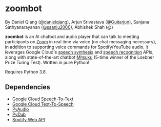 # zoombot

By Daniel Qiang ([@danielqiang](https://github.com/danielqiang)), Arjun Srivastava ([@Guitarjun](https://github.com/Guitarjun)), Sanjana Sathyanarayanan ([@ssanju2000](https://github.com/ssanju2000)), Abhishek Shah (@)

**zoombot** is an AI chatbot and audio player that can talk to meeting participants on [Zoom](https://zoom.us/) 
in real time via voice (no chat messaging necessary), in addition to supporting voice commands for Spotify/YouTube audio.
It leverages Google Cloud's 
[speech synthesis](https://cloud.google.com/text-to-speech) 
and [speech recognition](https://cloud.google.com/speech-to-text) APIs, along 
with state-of-the-art chatbot [Mitsuku](https://www.pandorabots.com/mitsuku/) 
(5-time winner of the Loebner Prize Turing Test). Written
in pure Python!

Requires Python 3.8.

## Dependencies
* [Google Cloud Speech-To-Text](https://pypi.org/project/google-cloud-speech/)
* [Google Cloud Text-To-Speech](https://pypi.org/project/google-cloud-texttospeech/)
* [PyAudio](https://pypi.org/project/PyAudio/)
* [PyDub](https://pydub.com/)
* [Spotify Web API](https://developer.spotify.com/documentation/web-api/)

